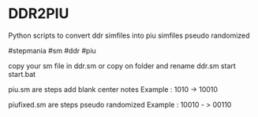 # DDR2PIU
Python scripts to convert ddr simfiles into piu simfiles pseudo randomized 

#stepmania #sm #ddr #piu
 
copy your sm file in ddr.sm or copy on folder and rename ddr.sm
start start.bat

piu.sm are steps add blank center notes
Example : 1010 -> 10010

piufixed.sm are steps pseudo randomized
Example : 10010 - > 00110 
